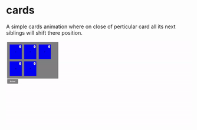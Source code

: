 # cards
A simple cards animation where on close of perticular card all its next siblings will shift there position.

![ScreenShot](/sampleScreenShots/sample.gif)
